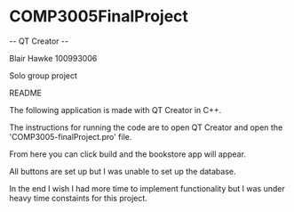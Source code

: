 # COMP3005FinalProject
-- QT Creator --

Blair Hawke
100993006

Solo group project

README

The following application is made with QT Creator in C++.

The instructions for running the code are to open QT Creator and open the 'COMP3005-finalProject.pro' file.

From here you can click build and the bookstore app will appear.

All buttons are set up but I was unable to set up the database.

In the end I wish I had more time to implement functionality but I was under heavy time constaints for this project.


